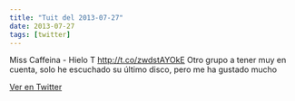 ```yaml
---
title: "Tuit del 2013-07-27"
date: 2013-07-27
tags: [twitter]
---
```


Miss Caffeina - Hielo T http://t.co/zwdstAYOkE Otro grupo a tener muy en cuenta, solo he escuchado su último disco, pero me ha gustado mucho



[Ver en Twitter](https://twitter.com/i/web/status/361223905467314176)
